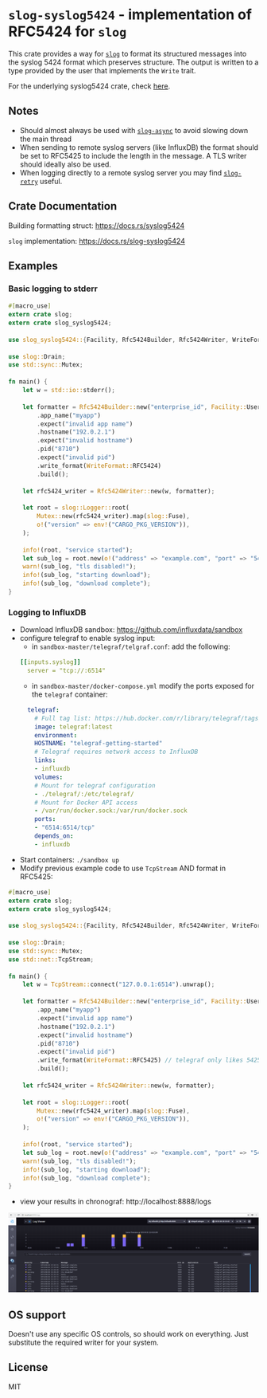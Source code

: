# `slog-syslog5424` - implementation of RFC5424 for `slog`

This crate provides a way for [`slog`](https://github.com/slog-rs/slog) to format its structured messages into the syslog 5424 format which preserves structure.
The output is written to a type provided by the user that implements the `Write` trait.

For the underlying syslog5424 crate, check [here](https://github.com/nocduro/syslog5424).

## Notes
* Should almost always be used with [`slog-async`](https://github.com/slog-rs/async) to avoid slowing down the main thread
* When sending to remote syslog servers (like InfluxDB) the format should be set to RFC5425 to include the length in the message. A TLS writer should ideally also be used.
* When logging directly to a remote syslog server you may find [`slog-retry`](https://github.com/vorner/slog-retry) useful.

## Crate Documentation
Building formatting struct: https://docs.rs/syslog5424

`slog` implementation: https://docs.rs/slog-syslog5424


## Examples

### Basic logging to stderr
```rust
#[macro_use]
extern crate slog;
extern crate slog_syslog5424;

use slog_syslog5424::{Facility, Rfc5424Builder, Rfc5424Writer, WriteFormat};

use slog::Drain;
use std::sync::Mutex;

fn main() {
    let w = std::io::stderr();

    let formatter = Rfc5424Builder::new("enterprise_id", Facility::User)
        .app_name("myapp")
        .expect("invalid app name")
        .hostname("192.0.2.1")
        .expect("invalid hostname")
        .pid("8710")
        .expect("invalid pid")
        .write_format(WriteFormat::RFC5424)
        .build();

    let rfc5424_writer = Rfc5424Writer::new(w, formatter);

    let root = slog::Logger::root(
        Mutex::new(rfc5424_writer).map(slog::Fuse),
        o!("version" => env!("CARGO_PKG_VERSION")),
    );

    info!(root, "service started");
    let sub_log = root.new(o!("address" => "example.com", "port" => "54201"));
    warn!(sub_log, "tls disabled!");
    info!(sub_log, "starting download");
    info!(sub_log, "download complete");
}
```

### Logging to InfluxDB

* Download InfluxDB sandbox: https://github.com/influxdata/sandbox
* configure telegraf to enable syslog input:
  * in `sandbox-master/telegraf/telgraf.conf`: add the following:
  ```yaml
  [[inputs.syslog]]
    server = "tcp://:6514"
  ```
  * in `sandbox-master/docker-compose.yml` modify the ports exposed for the `telegraf` container:
  ```yaml
    telegraf:
      # Full tag list: https://hub.docker.com/r/library/telegraf/tags/
      image: telegraf:latest
      environment:
      HOSTNAME: "telegraf-getting-started"
      # Telegraf requires network access to InfluxDB
      links:
      - influxdb
      volumes:
      # Mount for telegraf configuration
      - ./telegraf/:/etc/telegraf/
      # Mount for Docker API access
      - /var/run/docker.sock:/var/run/docker.sock
      ports:
      - "6514:6514/tcp"
      depends_on:
      - influxdb
  ```
* Start containers: `./sandbox up`
* Modify previous example code to use `TcpStream` AND format in RFC5425:

```rust
#[macro_use]
extern crate slog;
extern crate slog_syslog5424;

use slog_syslog5424::{Facility, Rfc5424Builder, Rfc5424Writer, WriteFormat};

use slog::Drain;
use std::sync::Mutex;
use std::net::TcpStream;

fn main() {
    let w = TcpStream::connect("127.0.0.1:6514").unwrap();

    let formatter = Rfc5424Builder::new("enterprise_id", Facility::User)
        .app_name("myapp")
        .expect("invalid app name")
        .hostname("192.0.2.1")
        .expect("invalid hostname")
        .pid("8710")
        .expect("invalid pid")
        .write_format(WriteFormat::RFC5425) // telegraf only likes 5425
        .build();

    let rfc5424_writer = Rfc5424Writer::new(w, formatter);

    let root = slog::Logger::root(
        Mutex::new(rfc5424_writer).map(slog::Fuse),
        o!("version" => env!("CARGO_PKG_VERSION")),
    );

    info!(root, "service started");
    let sub_log = root.new(o!("address" => "example.com", "port" => "54201"));
    warn!(sub_log, "tls disabled!");
    info!(sub_log, "starting download");
    info!(sub_log, "download complete");
}
```

* view your results in chronograf: http://localhost:8888/logs

![chronograf results](chronograf.png)


## OS support
Doesn't use any specific OS controls, so should work on everything. Just substitute the required writer for your system.

## License
MIT